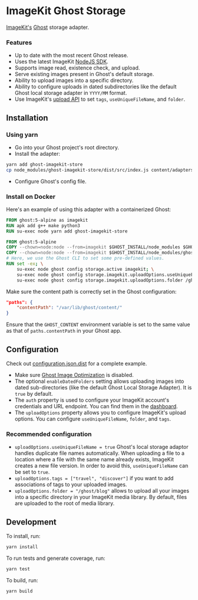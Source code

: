 # ImageKit Ghost Storage

[ImageKit's](https://imagekit.io) [Ghost](https://github.com/TryGhost/Ghost) storage adapter.

### Features

- Up to date with the most recent Ghost release.
- Uses the latest ImageKit [NodeJS SDK](https://github.com/imagekit-developer/imagekit-nodejs/releases).
- Supports image read, existence check, and upload.
- Serve existing images present in Ghost's default storage.
- Ability to upload images into a specific directory.
- Ability to configure uploads in dated subdirectories like the default Ghost local storage adapter in `YYYY/MM` format.
- Use ImageKit's [upload API](https://docs.imagekit.io/api-reference/upload-file-api/server-side-file-upload) to set `tags`, `useUniqueFileName`, and `folder`.

## Installation

### Using yarn

- Go into your Ghost project's root directory.
- Install the adapter:

```bash
yarn add ghost-imagekit-store
cp node_modules/ghost-imagekit-store/dist/src/index.js content/adapters/storage/imagekit/
```

- Configure Ghost's config file.

### Install on Docker

Here's an example of using this adapter with a containerized Ghost:

```Dockerfile
FROM ghost:5-alpine as imagekit
RUN apk add g++ make python3
RUN su-exec node yarn add ghost-imagekit-store

FROM ghost:5-alpine
COPY --chown=node:node --from=imagekit $GHOST_INSTALL/node_modules $GHOST_INSTALL/node_modules
COPY --chown=node:node --from=imagekit $GHOST_INSTALL/node_modules/ghost-imagekit-store/dist/src/index.js $GHOST_INSTALL/content/adapters/storage/imagekit/index.js
# Here, we use the Ghost CLI to set some pre-defined values.
RUN set -ex; \
    su-exec node ghost config storage.active imagekit; \
    su-exec node ghost config storage.imagekit.uploadOptions.useUniqueFileName true; \
    su-exec node ghost config storage.imagekit.uploadOptions.folder /ghost/blog;
```

Make sure the content path is correctly set in the Ghost configuration:

```json
"paths": {
    "contentPath": "/var/lib/ghost/content/"
}
```

Ensure that the `GHOST_CONTENT` environment variable is set to the same value as that of `paths.contentPath` in your Ghost app.

## Configuration

Check out [configuration.json.dist](./configuration.json.dist) for a complete example.

- Make sure [Ghost Image Optimization](https://ghost.org/docs/config/#image-optimisation) is disabled.
- The optional `enableDatedFolders` setting allows uploading images into dated sub-directories (like the default Ghost Local Storage Adapter). It is `true` by default.
- The `auth` property is used to configure your ImageKit account's credentials and URL endpoint. You can find them in the [dashboard](https://imagekit.io/dashboard/developer/api-keys).
- The `uploadOptions` property allows you to configure ImageKit's upload options. You can configure `useUniqueFileName`, `folder`, and `tags`.

### Recommended configuration

- `uploadOptions.useUniqueFileName = true` Ghost's local storage adaptor handles duplicate file names automatically. When uploading a file to a location where a file with the same name already exists, ImageKit creates a new file version. In order to avoid this, `useUniqueFileName` can be set to `true`.
- `uploadOptions.tags = ["travel", "discover"]` if you want to add associations of tags to your uploaded images.
- `uploadOptions.folder = "/ghost/blog"` allows to upload all your images into a specific directory in your ImageKit media library. By default, files are uploaded to the root of media library.

## Development

To install, run:

```bash
yarn install
```

To run tests and generate coverage, run:

```bash
yarn test
```

To build, run:

```bash
yarn build
```
